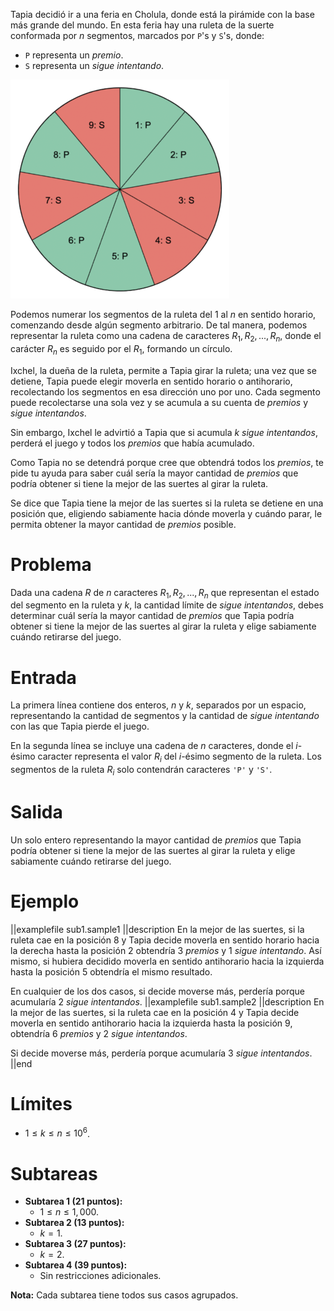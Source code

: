 Tapia decidió ir a una feria en Cholula, donde está la pirámide con la base más grande del mundo. En esta feria hay una ruleta de la suerte conformada por $n$ segmentos, marcados por `P`'s y `S`'s, donde:

- `P` representa un _premio_.
- `S` representa un _sigue intentando_.

![Representación de la ruleta](ruleta.png)

Podemos numerar los segmentos de la ruleta del $1$ al $n$ en sentido horario, comenzando desde algún segmento arbitrario. De tal manera, podemos representar la ruleta como una cadena de caracteres $R_1, R_2, ... , R_n$, donde el carácter $R_n$ es seguido por el $R_1$, formando un círculo.

Ixchel, la dueña de la ruleta, permite a Tapia girar la ruleta; una vez que se detiene, Tapia puede elegir moverla en sentido horario o antihorario, recolectando los segmentos en esa dirección uno por uno. Cada segmento puede recolectarse una sola vez y se acumula a su cuenta de _premios_ y _sigue intentandos_.

Sin embargo, Ixchel le advirtió a Tapia que si acumula $k$ _sigue intentandos_, perderá el juego y todos los _premios_ que había acumulado.

Como Tapia no se detendrá porque cree que obtendrá todos los _premios_, te pide tu ayuda para saber cuál sería la mayor cantidad de _premios_ que podría obtener si tiene la mejor de las suertes al girar la ruleta.

Se dice que Tapia tiene la mejor de las suertes si la ruleta se detiene en una posición que, eligiendo sabiamente hacia dónde moverla y cuándo parar, le permita obtener la mayor cantidad de _premios_ posible.

# Problema

Dada una cadena $R$ de $n$ caracteres $R_1, R_2, ... , R_n$ que representan el estado del segmento en la ruleta y $k$, la cantidad límite de _sigue intentandos_, debes determinar cuál sería la mayor cantidad de _premios_ que Tapia podría obtener si tiene la mejor de las suertes al girar la ruleta y elige sabiamente cuándo retirarse del juego.

# Entrada

La primera línea contiene dos enteros, $n$ y $k$, separados por un espacio, representando la cantidad de segmentos y la cantidad de _sigue intentando_ con las que Tapia pierde el juego.

En la segunda línea se incluye una cadena de $n$ caracteres, donde el $i$-ésimo caracter representa el valor $R_i$ del $i$-ésimo segmento de la ruleta. Los segmentos de la ruleta $R_i$ solo contendrán caracteres `'P'` y `'S'`.

# Salida

Un solo entero representando la mayor cantidad de _premios_ que Tapia podría obtener si tiene la mejor de las suertes al girar la ruleta y elige sabiamente cuándo retirarse del juego.

# Ejemplo

||examplefile
sub1.sample1
||description
En la mejor de las suertes, si la ruleta cae en la posición $8$ y Tapia decide moverla en sentido horario hacia la derecha hasta la posición $2$ obtendría $3$ _premios_ y $1$ _sigue intentando_. Así mismo, si hubiera decidido moverla en sentido antihorario hacia la izquierda hasta la posición $5$ obtendría el mismo resultado.

En cualquier de los dos casos, si decide moverse más, perdería porque acumularía $2$ _sigue intentandos_.
||examplefile
sub1.sample2
||description
En la mejor de las suertes, si la ruleta cae en la posición $4$ y Tapia decide moverla en sentido antihorario hacia la izquierda hasta la posición $9$, obtendría $6$ _premios_ y $2$ _sigue intentandos_.

Si decide moverse más, perdería porque acumularía $3$ _sigue intentandos_.
||end

# Límites

- $1 \leq k \leq n \leq 10^6$.

# Subtareas

- **Subtarea 1 (21 puntos):**
  - $1 \leq n \leq 1,000$.
- **Subtarea 2 (13 puntos):**
  - $k = 1$.
- **Subtarea 3 (27 puntos):**
  - $k = 2$.
- **Subtarea 4 (39 puntos):**
  - Sin restricciones adicionales.

**Nota:** Cada subtarea tiene todos sus casos agrupados.
